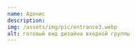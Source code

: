 ```yaml
---
name: Адонис
description:
img: /assets/img/pic/entrance3.webp
alt: готовый вид дизайна входной группы
---
```

